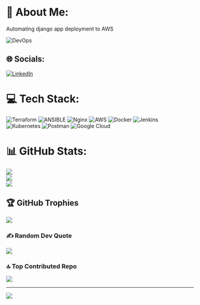 # 💫 About Me:
Automating django app deployment to AWS

![DevOps](https://github.com/MadhoshYagnik/MadhoshYagnik/blob/main/devops.gif)

## 🌐 Socials:
[![LinkedIn](https://img.shields.io/badge/LinkedIn-%230077B5.svg?logo=linkedin&logoColor=white)](https://linkedin.com/in/madhosh-yagnik-461123194) 

# 💻 Tech Stack:
![Terraform](https://img.shields.io/badge/terraform-%235835CC.svg?style=for-the-badge&logo=terraform&logoColor=white) ![ANSIBLE](https://img.shields.io/badge/ansible-%231A1918.svg?style=for-the-badge&logo=ansible&logoColor=white) ![Nginx](https://img.shields.io/badge/nginx-%23009639.svg?style=for-the-badge&logo=nginx&logoColor=white) ![AWS](https://img.shields.io/badge/AWS-%23FF9900.svg?style=for-the-badge&logo=amazon-aws&logoColor=white) ![Docker](https://img.shields.io/badge/docker-%230db7ed.svg?style=for-the-badge&logo=docker&logoColor=white) ![Jenkins](https://img.shields.io/badge/jenkins-%232C5263.svg?style=for-the-badge&logo=jenkins&logoColor=white) ![Kubernetes](https://img.shields.io/badge/kubernetes-%23326ce5.svg?style=for-the-badge&logo=kubernetes&logoColor=white) ![Postman](https://img.shields.io/badge/Postman-FF6C37?style=for-the-badge&logo=postman&logoColor=white) ![Google Cloud](https://img.shields.io/badge/GoogleCloud-%234285F4.svg?style=for-the-badge&logo=google-cloud&logoColor=white)
# 📊 GitHub Stats:
![](https://github-readme-stats.vercel.app/api?username=MadhoshYagnik&theme=dark&hide_border=false&include_all_commits=true&count_private=true)<br/>
![](https://github-readme-streak-stats.herokuapp.com/?user=MadhoshYagnik&theme=dark&hide_border=false)<br/>
![](https://github-readme-stats.vercel.app/api/top-langs/?username=MadhoshYagnik&theme=dark&hide_border=false&include_all_commits=true&count_private=true&layout=compact)

## 🏆 GitHub Trophies
![](https://github-profile-trophy.vercel.app/?username=MadhoshYagnik&theme=tokyonight&no-frame=false&no-bg=true&margin-w=4)

### ✍️ Random Dev Quote
![](https://quotes-github-readme.vercel.app/api?type=horizontal&theme=radical)

### 🔝 Top Contributed Repo
![](https://github-contributor-stats.vercel.app/api?username=MadhoshYagnik&limit=5&theme=dark&combine_all_yearly_contributions=true)

---
[![](https://visitcount.itsvg.in/api?id=MadhoshYagnik&icon=0&color=9)](https://visitcount.itsvg.in)

<!-- Proudly created with GPRM ( https://gprm.itsvg.in ) -->
